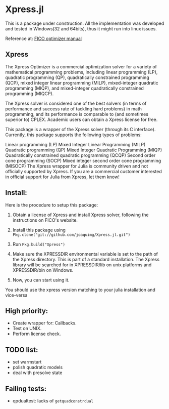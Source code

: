 # Xpress.jl

This is a package under construction. All the implementation was developed and tested in Windows(32 and 64bits), thus it might run into linux issues.

Reference at:
[FICO optimizer manual](http://www.fico.com/en/node/8140?file=5097)

## Xpress

The Xpress Optimizer is a commercial optimization solver for a variety of mathematical programming problems, including linear programming (LP), quadratic programming (QP), quadratically constrained programming (QCP), mixed integer linear programming (MILP), mixed-integer quadratic programming (MIQP), and mixed-integer quadratically constrained programming (MIQCP).

The Xpress solver is considered one of the best solvers (in terms of performance and success rate of tackling hard problems) in math programming, and its performance is comparable to (and sometimes superior to) CPLEX. Academic users can obtain a Xpress license for free.

This package is a wrapper of the Xpress solver (through its C interface). Currently, this package supports the following types of problems:

Linear programming (LP)
Mixed Integer Linear Programming (MILP)
Quadratic programming (QP)
Mixed Integer Quadratic Programming (MIQP)
Quadratically constrained quadratic programming (QCQP)
Second order cone programming (SOCP)
Mixed integer second order cone programming (MISOCP)
The Xpress wrapper for Julia is community driven and not officially supported by Xpress. If you are a commercial customer interested in official support for Julia from Xpress, let them know!

## Install:

Here is the procedure to setup this package:

1. Obtain a license of Xpress and install Xpress solver, following the instructions on FICO's website.

2. Install this package using `Pkg.clone("git://github.com/joaquimg/Xpress.jl.git")`

4. Run `Pkg.build("Xpress")` 

5. Make sure the XPRESSDIR environmental variable is set to the path of the Xpress directory. This is part of a standard installation. The Xpress library will be searched for in XPRESSDIR/lib on unix platforms and XPRESSDIR/bin on Windows. 

6. Now, you can start using it.

You should use the xpress version matching to your julia installation and vice-versa

## High priority:

* Create wrapper for: Callbacks.
* Test on UNIX.
* Perform license check.

## TODO list:

* set warmstart
* polish quadratic models
* deal with presolve state

## Failing tests:

* qpdualtest: lacks of `getquadconstrdual`


